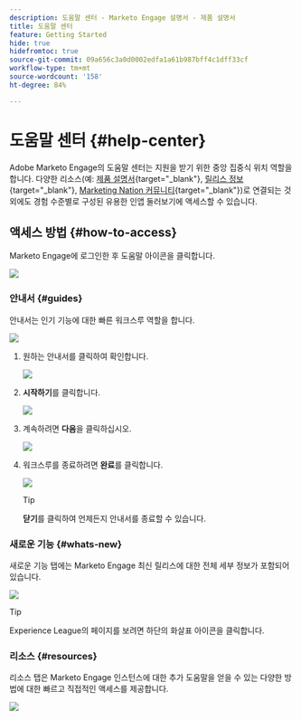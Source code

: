 ```yaml
---
description: 도움말 센터 - Marketo Engage 설명서 - 제품 설명서
title: 도움말 센터
feature: Getting Started
hide: true
hidefromtoc: true
source-git-commit: 09a656c3a0d0002edfa1a61b987bff4c1dff33cf
workflow-type: tm+mt
source-wordcount: '158'
ht-degree: 84%

---
```


# 도움말 센터 {#help-center}

Adobe Marketo Engage의 도움말 센터는 지원을 받기 위한 중앙 집중식 위치 역할을 합니다. 다양한 리소스(예: [제품 설명서](/help/marketo/home.md){target="_blank"}, [릴리스 정보](/help/marketo/release-notes/current.md){target="_blank"}, [Marketing Nation 커뮤니티](https://nation.marketo.com/){target="_blank"})로 연결되는 것 외에도 경험 수준별로 구성된 유용한 인앱 둘러보기에 액세스할 수 있습니다.

## 액세스 방법 {#how-to-access}

Marketo Engage에 로그인한 후 도움말 아이콘을 클릭합니다.

![](assets/help-center-1.png)

### 안내서 {#guides}

안내서는 인기 기능에 대한 빠른 워크스루 역할을 합니다.

![](assets/help-center-2.png)

1. 원하는 안내서를 클릭하여 확인합니다.

   ![](assets/help-center-3.png)

1. **시작하기**&#x200B;를 클릭합니다.

   ![](assets/help-center-4.png)

1. 계속하려면 **다음**&#x200B;을 클릭하십시오.

   ![](assets/help-center-5.png)

1. 워크스루를 종료하려면 **완료**&#x200B;를 클릭합니다.

   ![](assets/help-center-6.png)

   >[!TIP]
   >
   >**닫기**&#x200B;를 클릭하여 언제든지 안내서를 종료할 수 있습니다.

### 새로운 기능 {#whats-new}

새로운 기능 탭에는 Marketo Engage 최신 릴리스에 대한 전체 세부 정보가 포함되어 있습니다.

![](assets/help-center-7.png)

>[!TIP]
>
>Experience League의 페이지를 보려면 하단의 화살표 아이콘을 클릭합니다.

### 리소스 {#resources}

리소스 탭은 Marketo Engage 인스턴스에 대한 추가 도움말을 얻을 수 있는 다양한 방법에 대한 빠르고 직접적인 액세스를 제공합니다.

![](assets/help-center-8.png)
